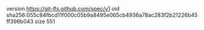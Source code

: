 version https://git-lfs.github.com/spec/v1
oid sha256:055c84fbcd11f000c05b9a8495e065cb4936a78ac283f2b21226b45ff396b043
size 551
